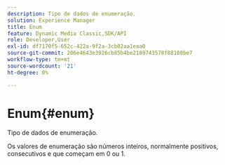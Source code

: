 ```yaml
---
description: Tipo de dados de enumeração.
solution: Experience Manager
title: Enum
feature: Dynamic Media Classic,SDK/API
role: Developer,User
exl-id: df7170f5-652c-422a-9f2a-3cb02aa1eaa0
source-git-commit: 206e4643e3926cb85b4be2189743578f88180be7
workflow-type: tm+mt
source-wordcount: '21'
ht-degree: 0%

---
```


# Enum{#enum}

Tipo de dados de enumeração.

Os valores de enumeração são números inteiros, normalmente positivos, consecutivos e que começam em 0 ou 1.
